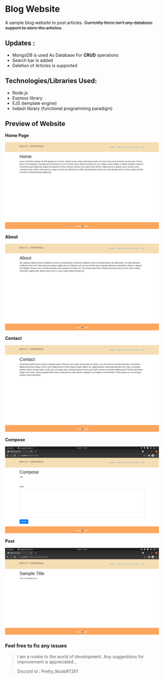 # Blog Website

A sample blog website to post articles.
~~Currently there isn't any database support to store the articles.~~
<br>
## Updates : 
- MongoDB is used As Database For **CRUD** operations
- Search bar is added
- Deletion of Articles is supported


## Technologies/Libraries Used:

- Node.js
- Express library
- EJS (template engine)
- lodash library (functional programming paradigm)

## Preview of Website

**Home Page**  

![Home-page](public/images/home.png)

**About**

![About-us](public/images/about.png)

**Contact**

![Contact-us](public/images/contact.png)

**Compose**

![Compose](public/images/compose.png)

**Post**

![Post-pic](public/images/post.png)

### Feel free to fix any issues
> I am a rookie to the world of development. Any suggestions for improvement is appreciated...

> Discord id : Pretty_Noob#7261



